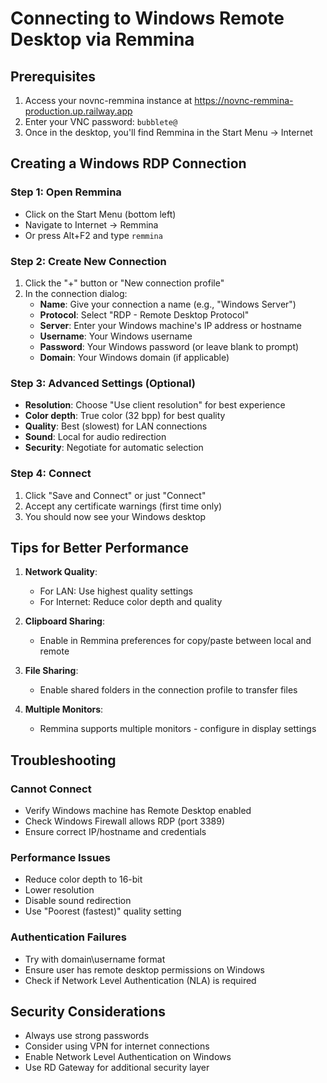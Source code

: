 # Connecting to Windows Remote Desktop via Remmina

## Prerequisites
1. Access your novnc-remmina instance at https://novnc-remmina-production.up.railway.app
2. Enter your VNC password: `bubblete@`
3. Once in the desktop, you'll find Remmina in the Start Menu → Internet

## Creating a Windows RDP Connection

### Step 1: Open Remmina
- Click on the Start Menu (bottom left)
- Navigate to Internet → Remmina
- Or press Alt+F2 and type `remmina`

### Step 2: Create New Connection
1. Click the "+" button or "New connection profile"
2. In the connection dialog:
   - **Name**: Give your connection a name (e.g., "Windows Server")
   - **Protocol**: Select "RDP - Remote Desktop Protocol"
   - **Server**: Enter your Windows machine's IP address or hostname
   - **Username**: Your Windows username
   - **Password**: Your Windows password (or leave blank to prompt)
   - **Domain**: Your Windows domain (if applicable)

### Step 3: Advanced Settings (Optional)
- **Resolution**: Choose "Use client resolution" for best experience
- **Color depth**: True color (32 bpp) for best quality
- **Quality**: Best (slowest) for LAN connections
- **Sound**: Local for audio redirection
- **Security**: Negotiate for automatic selection

### Step 4: Connect
1. Click "Save and Connect" or just "Connect"
2. Accept any certificate warnings (first time only)
3. You should now see your Windows desktop

## Tips for Better Performance

1. **Network Quality**: 
   - For LAN: Use highest quality settings
   - For Internet: Reduce color depth and quality

2. **Clipboard Sharing**: 
   - Enable in Remmina preferences for copy/paste between local and remote

3. **File Sharing**:
   - Enable shared folders in the connection profile to transfer files

4. **Multiple Monitors**:
   - Remmina supports multiple monitors - configure in display settings

## Troubleshooting

### Cannot Connect
- Verify Windows machine has Remote Desktop enabled
- Check Windows Firewall allows RDP (port 3389)
- Ensure correct IP/hostname and credentials

### Performance Issues
- Reduce color depth to 16-bit
- Lower resolution
- Disable sound redirection
- Use "Poorest (fastest)" quality setting

### Authentication Failures
- Try with domain\username format
- Ensure user has remote desktop permissions on Windows
- Check if Network Level Authentication (NLA) is required

## Security Considerations
- Always use strong passwords
- Consider using VPN for internet connections
- Enable Network Level Authentication on Windows
- Use RD Gateway for additional security layer
